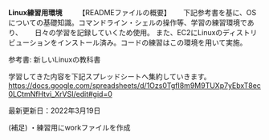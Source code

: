 **Linux練習用環境**　　
【READMEファイルの概要】　　
下記参考書を基に、OSについての基礎知識。コマンドライン・シェルの操作等、学習の練習環境であり、　　
日々の学習を記録していくため使用。
また、EC2にLinuxのディストリビューションをインストール済み。コードの練習はこの環境を用いて実施。

参考書: 新しいLinuxの教科書　　

学習してきた内容を下記スプレッドシートへ集約していきます。
https://docs.google.com/spreadsheets/d/1Ozs0TgfI8m9M9TUXp7yEbxT8ec0LCtmNfHtvi_XrVSI/edit#gid=0

最新更新日：2022年3月19日

(補足)
・練習用にworkファイルを作成

